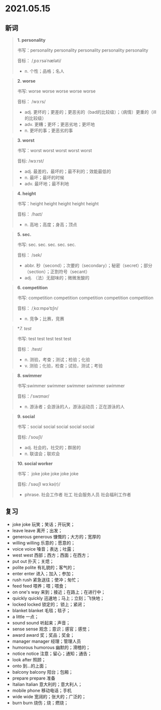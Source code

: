 # 2021.05.15

## 新词

> **1. personality**
>
> 书写：personality personality personality personality personality
>
> 音标： /ˌpɜːrsəˈnæləti/
>
> - n. 个性；品格；名人





> **2. worse**
>
> 书写: worse worse worse worse worse
>
> 音标： /wɜːrs/
>
> - adj. 更坏的；更差的；更恶劣的（bad的比较级）；（病情）更重的（ill的比较级）
> - adv. 更糟；更坏；更恶劣地；更坏地
> - n. 更坏的事；更恶劣的事





> **3. worst**
>
> 书写：worst worst worst worst worst
>
> 音标:  /wɜːrst/
>
> - adj. 最差的，最坏的；最不利的；效能最低的
> - n. 最坏；最坏的时候
> - adv. 最坏地；最不利地




> **4. height**
>
> 书写：height height height height height
>
> 音标： /haɪt/
>
> - n. 高地；高度；身高；顶点






> **5. sec.**
>
> 书写: sec. sec. sec. sec. sec.
>
> 音标：  /sek/
>
> - abbr. 秒（second）；次要的（secondary）；秘密（secret）；部分（section）；正割符号（secant）
> - adj. （法）无甜味的；微微发酸的




> **6. competition**
>
> 书写: competition competition competition competition competition
>
> 音标： /ˌkɑːmpəˈtɪʃn/
>
> - n. 竞争；比赛，竞赛



> **7. test*
>
> 书写: test test test test test
>
> 音标： /test/
>
> - n. 测验，考查；测试；检验；化验
> - v. 测验；化验，检查；试验，测试；考验





> **8. swimmer**
>
> 书写:swimmer  swimmer swimmer swimmer swimmer
>
> 音标：/ˈswɪmər/
>
> - n. 游泳者；会游泳的人，游泳运动员；正在游泳的人




> **9. social**
>
> 书写：social social social social social
>
> 音标: /ˈsoʊʃl/
>
> - adj. 社会的，社交的；群居的
> - n. 联谊会；联欢会





> **10. social worker**
>
> 书写： joke joke joke joke joke
>
> 音标: /ˈsəʊʃl wɜːkə(r)/
>
> - phrase. 社会工作者 社工 社会服务人员 社会福利工作者



## 复习

- joke joke 玩笑；笑话；开玩笑；
- leave leave 离开；出发；
- generous generous 慷慨的；大方的；宽厚的
- willing willing 乐意的；愿意的；
- voice voice 嗓音；表达；吐露；
- west west 西部；西方；西面；在西方；
- put out 扑灭；关熄；
- polite polite 有礼貌的；客气的；
- enter enter 进入；加入；参加；
- rush rush 紧急送往；使冲；匆忙；
- feed feed 喂养；喂；喂食；
- on one's way 来到；接近；在路上；在进行中；
- quickly quickly 迅速地；马上；立刻；飞快地；
- locked locked 锁定的； 锁上；紧闭；
- blanket blanket 毛毯；毯子；
- a little 一点；
- sound sound 听起来；声音；
- sense sense 观念；意识；感官；感觉；
- award award 奖；奖品；奖金；
- manager manager 经理；管理人员
- humorous humorous 幽默的；滑稽的；
- notice notice 注意；留心；通知；通告；
- look after 照顾；
- onto 到...的上面；
- balcony balcony 阳台；包厢；
- prepare prepare 准备
- Italian Italian 意大利的；意大利人；
- mobile phone 移动电话；手机
- wide wide 宽阔的；张大的；广泛的；
- burn burn 烧伤；烧；燃烧；
